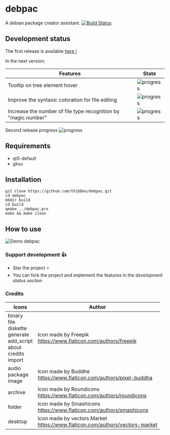 # debpac
A debian package creator assistant. [![Build Status](https://travis-ci.org/thibDev/debpac.svg?branch=master)](https://travis-ci.org/thibDev/debpac)

## Development status

The first release is available [here !](https://github.com/thibDev/debpac/releases/tag/1)

In the next version:

Features | State
------------ | -------------
Tooltip on tree element hover | ![progress](http://progressed.io/bar/100)
Improve the syntaxic coloration for file editing | ![progress](http://progressed.io/bar/0)
Increase the number of file type recognition by "magic number" | ![progress](http://progressed.io/bar/0)

Second release progress ![progress](http://progressed.io/bar/33)

## Requirements

- qt5-default
- gksu

## Installation

```shell
git clone https://github.com/thibDev/debpac.git
cd debpac
mkdir build
cd build
qmake ../debpac.pro
make && make clean
```

## How to use

![Demo debpac](preview/use_debpac.gif)

### Support development :+1:

* Star the project :star:
* You can fork the project and implement the features in the _development status section_

### Credits

Icons | Author
------------ | -------------
binary<br>file<br>diskette<br>generate<br>add_script<br>about<br>credits<br>import | Icon made by Freepik<br>https://www.flaticon.com/authors/freepik
audio<br>package<br>image | Icon made by Buddhe<br>https://www.flaticon.com/authors/pixel-buddha
archive | Icon made by Roundicons<br>https://www.flaticon.com/authors/roundicons
folder | Icon made by Smashicons<br>https://www.flaticon.com/authors/smashicons
desktop | Icon made by vectors Market<br>https://www.flaticon.com/authors/vectors-market
